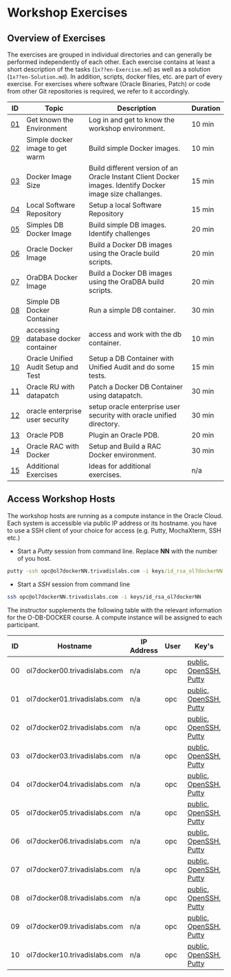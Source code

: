 # Workshop Exercises

## Overview of Exercises

The exercises are grouped in individual directories and can generally be performed independently of each other.  Each exercise contains at least a short description of the tasks (`1x??en-Exercise.md`) as well as a solution (`1x??en-Solution.md`). In addition, scripts, docker files, etc. are part of every exercise. For exercises where software (Oracle Binaries, Patch) or code from other Git repositories is required, we refer to it accordingly.

| ID                                                     | Topic                               | Description                                                                                               | Duration |
|--------------------------------------------------------|-------------------------------------|-----------------------------------------------------------------------------------------------------------|----------|
| [01](#exercise-1-get-known-the-environment)            | Get known the Environment           | Log in and get to know the workshop environment.                                                          | 10 min   |
| [02](#exercise-2-simple-docker-image-to-get-warm)      | Simple docker image to get warm     | Build simple Docker images.                                                                               | 10 min   |
| [03](#exercise-3-docker-image-size)                    | Docker Image Size                   | Build different version of an Oracle Instant Client Docker images. Identify Docker image size challanges. | 15 min   |
| [04](#exercise-4-local-software-repository)            | Local Software Repository           | Setup a local Software Repository                                                                         | 15 min   |
| [05](#exercise-5-simples-db-docker-image)              | Simples DB Docker Image             | Build simple DB images. Identify challenges                                                               | 20 min   |
| [06](#exercise-6-oracle-docker-image)                  | Oracle Docker Image                 | Build a Docker DB images using the Oracle build scripts.                                                  | 20 min   |
| [07](#exercise-7-oradba-docker-image)                  | OraDBA Docker Image                 | Build a Docker DB images using the OraDBA build scripts.                                                  | 20 min   |
| [08](#exercise-8-simple-db-docker-container)           | Simple DB Docker Container          | Run a simple DB container.                                                                                | 30 min   |
| [09](#exercise-9-accessing-database-docker-container)  | accessing database docker container | access and work with the db container.                                                                    | 10 min   |
| [10](#exercise-10-oracle-unified-audit-setup-and-test) | Oracle Unified Audit Setup and Test | Setup a DB Container with Unified Audit and do some tests.                                                | 15 min   |
| [11](#exercise-11-oracle-ru-with-datapatch)            | Oracle RU with datapatch            | Patch a Docker DB Container using datapatch.                                                              | 30 min   |
| [12](#exercise-12-oracle-enterprise-user-security)     | oracle enterprise user security     | setup oracle enterprise user security with oracle unified directory.                                      | 30 min   |
| [13](#exercise-13-oracle-pdb)                          | Oracle PDB                          | Plugin an Oracle PDB.                                                                                     | 20 min   |
| [14](#exercise-14-oracle-rac-with-docker)              | Oracle RAC with Docker              | Setup and Build a RAC Docker environment.                                                                 | 30 min   |
| [15](#additional-exercises)                            | Additional Exercises                | Ideas for additional exercises.                                                                           | n/a      |

## Access Workshop Hosts

The workshop hosts are running as a compute instance in the Oracle Cloud. Each system is accessible via public IP address or its hostname. you have to use a SSH client of your choice for access (e.g. Putty, MochaXterm, SSH etc.)

- Start a *Putty* session from command line. Replace **NN** with the number of you host.

```cmd
putty -ssh opc@ol7dockerNN.trivadislabs.com -i keys/id_rsa_ol7dockerNN.ppk
```

- Start a *SSH* session from command line

```bash
ssh opc@ol7dockerNN.trivadislabs.com -i keys/id_rsa_ol7dockerNN
```

The instructor supplements the following table with the relevant information for the O-DB-DOCKER course. A compute instance will be assigned to each participant.

| ID | Hostname                     | IP Address     | User | Key's                                                                                            | Comment |
|----|------------------------------|----------------|------|--------------------------------------------------------------------------------------------------|---------|
| 00 | ol7docker00.trivadislabs.com | n/a | opc  | [public](keys/id_rsa_ol7docker00.pub), [OpenSSH](keys/id_rsa_ol7docker00), [Putty](keys/id_rsa_ol7docker00.ppk) | Trainer |
| 01 | ol7docker01.trivadislabs.com | n/a            | opc  | [public](keys/id_rsa_ol7docker01.pub), [OpenSSH](keys/id_rsa_ol7docker01), [Putty](keys/id_rsa_ol7docker01.ppk) |         |
| 02 | ol7docker02.trivadislabs.com | n/a            | opc  | [public](keys/id_rsa_ol7docker02.pub), [OpenSSH](keys/id_rsa_ol7docker02), [Putty](keys/id_rsa_ol7docker02.ppk) |         |
| 03 | ol7docker03.trivadislabs.com | n/a            | opc  | [public](keys/id_rsa_ol7docker03.pub), [OpenSSH](keys/id_rsa_ol7docker03), [Putty](keys/id_rsa_ol7docker03.ppk) |         |
| 04 | ol7docker04.trivadislabs.com | n/a            | opc  | [public](keys/id_rsa_ol7docker04.pub), [OpenSSH](keys/id_rsa_ol7docker04), [Putty](keys/id_rsa_ol7docker04.ppk) |         |
| 05 | ol7docker05.trivadislabs.com | n/a            | opc  | [public](keys/id_rsa_ol7docker05.pub), [OpenSSH](keys/id_rsa_ol7docker05), [Putty](keys/id_rsa_ol7docker05.ppk) |         |
| 06 | ol7docker06.trivadislabs.com | n/a            | opc  | [public](keys/id_rsa_ol7docker06.pub), [OpenSSH](keys/id_rsa_ol7docker06), [Putty](keys/id_rsa_ol7docker06.ppk) |         |
| 07 | ol7docker07.trivadislabs.com | n/a            | opc  | [public](keys/id_rsa_ol7docker07.pub), [OpenSSH](keys/id_rsa_ol7docker07), [Putty](keys/id_rsa_ol7docker07.ppk) |         |
| 08 | ol7docker08.trivadislabs.com | n/a            | opc  | [public](keys/id_rsa_ol7docker08.pub), [OpenSSH](keys/id_rsa_ol7docker08), [Putty](keys/id_rsa_ol7docker08.ppk) |         |
| 09 | ol7docker09.trivadislabs.com | n/a            | opc  | [public](keys/id_rsa_ol7docker09.pub), [OpenSSH](keys/id_rsa_ol7docker09), [Putty](keys/id_rsa_ol7docker09.ppk) |         |
| 10 | ol7docker10.trivadislabs.com | n/a            | opc  | [public](keys/id_rsa_ol7docker10.pub), [OpenSSH](keys/id_rsa_ol7docker10), [Putty](keys/id_rsa_ol7docker10.ppk) |         |
